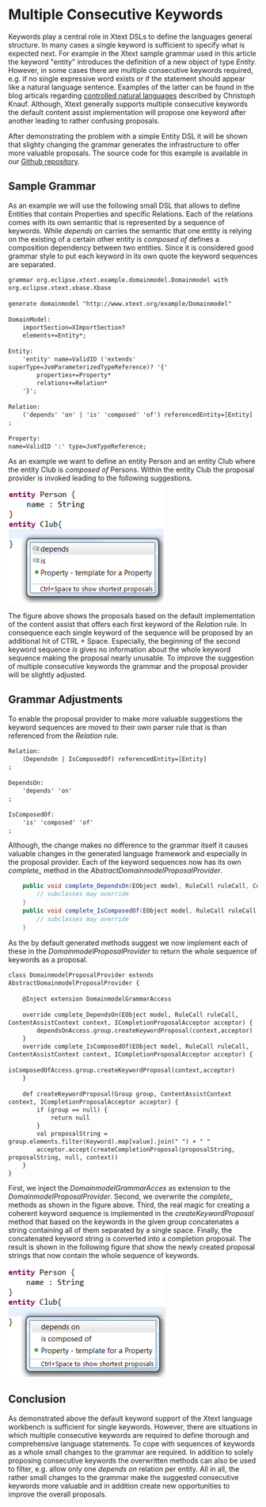 # Multiple Consecutive Keywords

Keywords play a central role in Xtext DSLs to define the languages general structure. In many cases a single keyword is sufficient to specify what is expected next. For example in the Xtext sample grammar used in this article the keyword "entity" introduces the definition of a new object of type *Entity*. However, in some cases there are multiple consecutive keywords required, e.g. if no single expressive word exists or if the statement should appear like a natural language sentence. Examples of the latter can be found in the blog articals regarding [controlled natural languages](https://blogs.itemis.com/en/xtext-and-controlled-natural-languages-for-software-requirements-part-1)  described by Christoph Knauf. Although, Xtext generally supports multiple consecutive keywords the default content assist implementation  will propose one keyword after another leading to rather confusing proposals. 

After demonstrating the problem with a simple Entity DSL it will be shown that slighty changing the grammar generates the infrastructure to offer more valuable proposals. The source code for this example is available in our [Github repository](https://github.com/itemis/itemis-blog/tree/multiple_keywords).

## Sample Grammar
As an example we will use the following small DSL that allows to define Entities that contain Properties and specific Relations. Each of the relations comes with its own semantic that is represented by a sequence of keywords. While *depends on* carries the semantic that one entity is relying on the existing of a certain other entity *is composed of* defines a composition dependency between two entities. Since it is considered good grammar style to put each keyword in its own quote the keyword sequences are separated. 

```
grammar org.eclipse.xtext.example.domainmodel.Domainmodel with org.eclipse.xtext.xbase.Xbase

generate domainmodel "http://www.xtext.org/example/Domainmodel"

DomainModel:
	importSection=XImportSection?
	elements+=Entity*;

Entity:
	'entity' name=ValidID ('extends' superType=JvmParameterizedTypeReference)? '{'
		properties+=Property*
		relations+=Relation*
	'}';

Relation:
	('depends' 'on' | 'is' 'composed' 'of') referencedEntity=[Entity]
;

Property:
name=ValidID ':' type=JvmTypeReference;
```
    
As an example we want to define an entity Person and an entity Club where the entity Club is *composed of* Persons. Within the entity Club the proposal provider is invoked leading to the following suggestions. 

![Default Proposal Provider](images/ProposalDefault.png)

The figure above shows the proposals based on the default implementation of the content assist that offers each first keyword of the *Relation* rule. In consequence each single keyword of the sequence will be proposed by an additional hit of CTRL + Space. Especially, the beginning of the second keyword sequence *is* gives no information about the whole keyword sequence making the proposal nearly unusable. To improve the suggestion of multiple consecutive keywords the grammar and the proposal provider will be slightly adjusted.

## Grammar Adjustments
To enable the proposal provider to make more valuable suggestions the keyword sequences are moved to their own parser rule that is than referenced from the *Relation* rule. 

```
Relation:
	(DependsOn | IsComposedOf) referencedEntity=[Entity]
;

DependsOn:
	'depends' 'on'
;

IsComposedOf:
	'is' 'composed' 'of'
;
```

Although, the change makes no difference to the grammar itself it causes valuable changes in the generated language framework and especially in the proposal provider. Each of the keyword sequences now has its own *complete_* method in the *AbstractDomainmodelProposalProvider*.

```java
	public void complete_DependsOn(EObject model, RuleCall ruleCall, ContentAssistContext context, ICompletionProposalAcceptor acceptor) {
		// subclasses may override
	}
	public void complete_IsComposedOf(EObject model, RuleCall ruleCall, ContentAssistContext context, ICompletionProposalAcceptor acceptor) {
		// subclasses may override
	}
```

As the by default generated methods suggest we now implement each of these in the *DomainmodelProposalProvider* to return the whole sequence of keywords as a proposal.

```xtend
class DomainmodelProposalProvider extends AbstractDomainmodelProposalProvider {
	
	@Inject extension DomainmodelGrammarAccess
	
	override complete_DependsOn(EObject model, RuleCall ruleCall, ContentAssistContext context, ICompletionProposalAcceptor acceptor) {
		dependsOnAccess.group.createKeywordProposal(context,acceptor)
	}
	override complete_IsComposedOf(EObject model, RuleCall ruleCall, ContentAssistContext context, ICompletionProposalAcceptor acceptor) {
		isComposedOfAccess.group.createKeywordProposal(context,acceptor)
	}
	
	def createKeywordProposal(Group group, ContentAssistContext context, ICompletionProposalAcceptor acceptor) {
		if (group == null) {
			return null
		}
		val proposalString = group.elements.filter(Keyword).map[value].join(" ") + " "
		acceptor.accept(createCompletionProposal(proposalString, proposalString, null, context))
	}
}
```

First, we inject the *DomainmodelGrammarAcces* as extension to the *DomainmodelProposalProvider*. Second, we overwrite the *complete_* methods as shown in the figure above. Third, the real magic for creating a coherent keyword sequence is implemented in the *createKeywordProposal* method that based on the keywords in the given group concatenates a string containing all of them separated by a single space. Finally, the concatenated keyword string is converted into a completion proposal. The result is shown in the following figure that show the newly created proposal strings that now contain the whole sequence of keywords.

 ![Enhanced Proposal Provider](images/ProposalNew.png)

## Conclusion
As demonstrated above the default keyword support of the Xtext language workbench is sufficient for single keywords. However, there are situations in which multiple consecutive keywords are required to define thorough and comprehensive language statements. To cope with sequences of keywords as a whole small changes to the grammar are required. In addition to solely proposing consecutive keywords the overwritten methods can also be used to filter, e.g. allow only one *depends on* relation per entity. All in all, the rather small changes to the grammar make the suggested consecutive keywords more valuable and in addition create new opportunities to improve the overall proposals.
  
